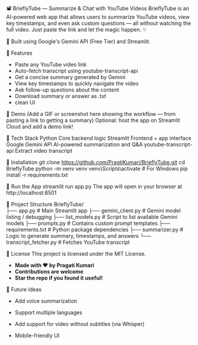 📽️ BrieflyTube — Summarize & Chat with YouTube Videos
BrieflyTube is an AI-powered web app that allows users to summarize YouTube videos, view key timestamps, and even ask custom questions — all without watching the full video. Just paste the link and let the magic happen. ✨

🌟 Built using Google's Gemini API (Free Tier) and Streamlit.

🌟 Features
- Paste any YouTube video link
- Auto-fetch transcript using youtube-transcript-api
- Get a concise summary generated by Gemini
- View key timestamps to quickly navigate the video
- Ask follow-up questions about the content
- Download summary or answer as .txt
- clean UI

🌟 Demo
(Add a GIF or screenshot here showing the workflow — from pasting a link to getting a summary)
Optional: host the app on Streamlit Cloud and add a demo link!

🌟 Tech Stack
Python	Core backend logic
Streamlit	Frontend + app interface
Google Gemini API	AI-powered summarization and Q&A
youtube-transcript-api	Extract video transcript

🌟 Installation
git clone https://github.com/PragtiKumari/BrieflyTube.git
cd BrieflyTube
python -m venv venv
venv\Scripts\activate        # For Windows
pip install -r requirements.txt

🌟 Run the App
streamlit run app.py
The app will open in your browser at http://localhost:8501

🌟 Project Structure
BrieflyTube/                      
├── app.py                    # Main Streamlit app
├── gemini_client.py          # Gemini model listing / debugging
├── list_models.py            # Script to list available Gemini models
├── prompts.py                # Contains custom prompt templates
├── requirements.txt          # Python package dependencies
├── summarizer.py             # Logic to generate summary, timestamps, and answers
└── transcript_fetcher.py     # Fetches YouTube transcript


🌟 License
This project is licensed under the MIT License.

- **Made with ❤️ by Pragati Kumari**
- **Contributions are welcome**
- **Star the repo if you found it useful!**

🌟 Future Ideas
- Add voice summarization

- Support multiple languages

- Add support for video without subtitles (via Whisper)

- Mobile-friendly UI
